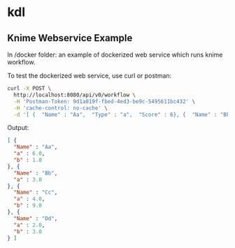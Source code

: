# kdl



## Knime Webservice Example

In /docker folder: an example of dockerized web service which runs knime workflow.

To test the dockerized web service, use curl or postman:

```bash
curl -X POST \
  http://localhost:8080/api/v0/workflow \
  -H 'Postman-Token: 9d1a019f-fbed-4ed3-be9c-5495611bc432' \
  -H 'cache-control: no-cache' \
  -d '[ {  "Name" : "Aa",  "Type" : "a",  "Score" : 6}, {  "Name" : "Bb",  "Type" : "a",  "Score" : 3}, {  "Name" : "Cc",  "Type" : "a",  "Score" : 4}, {  "Name" : "Dd",  "Type" : "a",  "Score" : 2}, {  "Name" : "Aa",  "Type" : "b",  "Score" : 1}, {  "Name" : "Cc",  "Type" : "b",  "Score" : 9}, {  "Name" : "Dd",  "Type" : "b",  "Score" : 3} ]'
```

Output:

```json
[ {
  "Name" : "Aa",
  "a" : 6.0,
  "b" : 1.0
}, {
  "Name" : "Bb",
  "a" : 3.0
}, {
  "Name" : "Cc",
  "a" : 4.0,
  "b" : 9.0
}, {
  "Name" : "Dd",
  "a" : 2.0,
  "b" : 3.0
} ]
```
